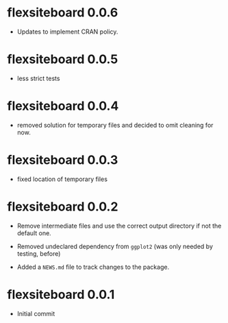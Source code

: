 # flexsiteboard 0.0.6

- Updates to implement CRAN policy.

# flexsiteboard 0.0.5

- less strict tests

# flexsiteboard 0.0.4

- removed solution for temporary files and decided to omit cleaning for now.

# flexsiteboard 0.0.3

- fixed location of temporary files

# flexsiteboard 0.0.2

- Remove intermediate files and use the correct output directory if
  not the default one.

- Removed undeclared dependency from `ggplot2` 
  (was only needed by testing, before)
  
- Added a `NEWS.md` file to track changes to the package.

# flexsiteboard 0.0.1

- Initial commit
